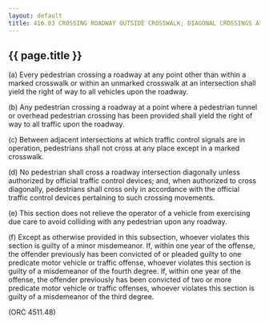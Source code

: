 ---
layout: default 
title: 416.03 CROSSING ROADWAY OUTSIDE CROSSWALK; DIAGONAL CROSSINGS AT INTERSECTIONS.---

{{ page.title }}
----------------

​(a) Every pedestrian crossing a roadway at any point other than within
a marked crosswalk or within an unmarked crosswalk at an intersection
shall yield the right of way to all vehicles upon the roadway.

​(b) Any pedestrian crossing a roadway at a point where a pedestrian
tunnel or overhead pedestrian crossing has been provided shall yield the
right of way to all traffic upon the roadway.

​(c) Between adjacent intersections at which traffic control signals are
in operation, pedestrians shall not cross at any place except in a
marked crosswalk.

​(d) No pedestrian shall cross a roadway intersection diagonally unless
authorized by official traffic control devices; and, when authorized to
cross diagonally, pedestrians shall cross only in accordance with the
official traffic control devices pertaining to such crossing movements.

​(e) This section does not relieve the operator of a vehicle from
exercising due care to avoid colliding with any pedestrian upon any
roadway.

​(f) Except as otherwise provided in this subsection, whoever violates
this section is guilty of a minor misdemeanor. If, within one year of
the offense, the offender previously has been convicted of or pleaded
guilty to one predicate motor vehicle or traffic offense, whoever
violates this section is guilty of a misdemeanor of the fourth degree.
If, within one year of the offense, the offender previously has been
convicted of two or more predicate motor vehicle or traffic offenses,
whoever violates this section is guilty of a misdemeanor of the third
degree.

(ORC 4511.48)
